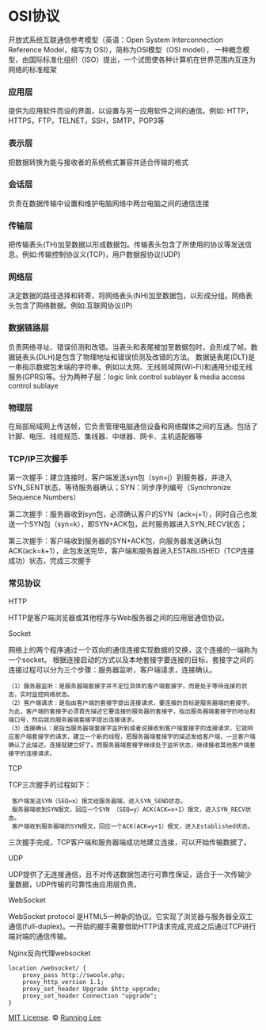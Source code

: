 # OSI协议

开放式系统互联通信参考模型（英语：Open System Interconnection Reference Model，缩写为 OSI），简称为OSI模型（OSI model），
一种概念模型，由国际标准化组织（ISO）提出，一个试图使各种计算机在世界范围内互连为网络的标准框架

### 应用层

提供为应用软件而设的界面，以设置与另一应用软件之间的通信。例如: HTTP，HTTPS，FTP，TELNET，SSH，SMTP，POP3等

### 表示层

把数据转换为能与接收者的系统格式兼容并适合传输的格式

### 会话层
负责在数据传输中设置和维护电脑网络中两台电脑之间的通信连接

### 传输层

把传输表头(TH)加至数据以形成数据包。传输表头包含了所使用的协议等发送信息。例如:传输控制协议义(TCP)，用户数据报协议(UDP)

### 网络层

决定数据的路径选择和转寄，将网络表头(NH)加至数据包，以形成分组。网络表头包含了网络数据。例如:互联网协议(IP)

### 数据链路层

负责网络寻址、错误侦测和改错。当表头和表尾被加至数据包时，会形成了帧。数据链表头(DLH)是包含了物理地址和错误侦测及改错的方法。
数据链表尾(DLT)是一串指示数据包末端的字符串。例如以太网、无线局域网(Wi-Fi)和通用分组无线服务(GPRS)等。分为两种子层：logic 
link control sublayer & media access control sublaye

### 物理层

在局部局域网上传送帧，它负责管理电脑通信设备和网络媒体之间的互通。包括了针脚、电压、线缆规范、集线器、中继器、网卡、主机适配器等


### TCP/IP三次握手

第一次握手：建立连接时，客户端发送syn包（syn=j）到服务器，并进入SYN_SENT状态，等待服务器确认；SYN：同步序列编号（Synchronize Sequence Numbers）

第二次握手：服务器收到syn包，必须确认客户的SYN（ack=j+1），同时自己也发送一个SYN包（syn=k），即SYN+ACK包，此时服务器进入SYN_RECV状态；

第三次握手：客户端收到服务器的SYN+ACK包，向服务器发送确认包ACK(ack=k+1），此包发送完毕，客户端和服务器进入ESTABLISHED（TCP连接成功）状态，完成三次握手

### 常见协议

HTTP

HTTP是客户端浏览器或其他程序与Web服务器之间的应用层通信协议。

Socket

网络上的两个程序通过一个双向的通信连接实现数据的交换，这个连接的一端称为一个socket。
根据连接启动的方式以及本地套接字要连接的目标，套接字之间的连接过程可以分为三个步骤：服务器监听，客户端请求，连接确认。

```
（1）服务器监听：是服务器端套接字并不定位具体的客户端套接字，而是处于等待连接的状态，实时监控网络状态。
（2）客户端请求：是指由客户端的套接字提出连接请求，要连接的目标是服务器端的套接字。为此，客户端的套接字必须首先描述它要连接的服务器的套接字，指出服务器端套接字的地址和端口号，然后就向服务器端套接字提出连接请求。
（3）连接确认：是指当服务器端套接字监听到或者说接收到客户端套接字的连接请求，它就响应客户端套接字的请求，建立一个新的线程，把服务器端套接字的描述发给客户端，一旦客户端确认了此描述，连接就建立好了。而服务器端套接字继续处于监听状态，继续接收其他客户端套接字的连接请求。
```

TCP

TCP三次握手的过程如下：

```
 客户端发送SYN（SEQ=x）报文给服务器端，进入SYN_SEND状态。
 服务器端收到SYN报文，回应一个SYN （SEQ=y）ACK(ACK=x+1）报文，进入SYN_RECV状态。
 客户端收到服务器端的SYN报文，回应一个ACK(ACK=y+1）报文，进入Established状态。
```

三次握手完成，TCP客户端和服务器端成功地建立连接，可以开始传输数据了。

UDP

UDP提供了无连接通信，且不对传送数据包进行可靠性保证，适合于一次传输少量数据，UDP传输的可靠性由应用层负责。


WebSocket


WebSocket protocol 是HTML5一种新的协议。它实现了浏览器与服务器全双工通信(full-duplex)。一开始的握手需要借助HTTP请求完成,完成之后通过TCP进行端对端的通信传输。


Nginx反向代理websocket

```
location /websocket/ {
    proxy_pass http://swoole.php;
    proxy_http_version 1.1;
    proxy_set_header Upgrade $http_upgrade;
    proxy_set_header Connection "upgrade";
}
```



[MIT License](https://opensource.org/licenses/mit-license.html). ©  [Running Lee](mailto:lihui870920@gmail.com)